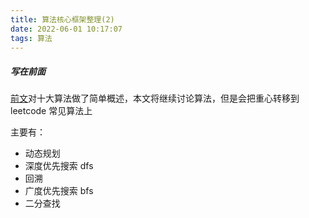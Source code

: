 ```yaml
---
title: 算法核心框架整理(2)
date: 2022-06-01 10:17:07
tags: 算法
---
```


##### 写在前面

[前文](/2022/03/16/算法核心框架整理-1/)对十大算法做了简单概述，本文将继续讨论算法，但是会把重心转移到 leetcode 常见算法上

主要有：

- 动态规划
- 深度优先搜索 dfs
- 回溯
- 广度优先搜索 bfs
- 二分查找

<!-- more -->